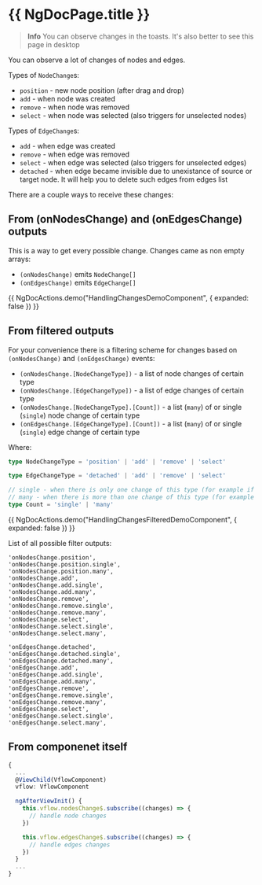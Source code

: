 # {{ NgDocPage.title }}

> **Info**
> You can observe changes in the toasts. It's also better to see this page in desktop

You can observe a lot of changes of nodes and edges.

Types of `NodeChange`s:
- `position` - new node position (after drag and drop)
- `add` - when node was created
- `remove` - when node was removed
- `select` - when node was selected (also triggers for unselected nodes)

Types of `EdgeChange`s:
- `add` - when edge was created
- `remove` - when edge was removed
- `select` - when edge was selected (also triggers for unselected edges)
- `detached` - when edge became invisible due to unexistance of source or target node. It will help you
to delete such edges from edges list

There are a couple ways to receive these changes:

## From (onNodesChange) and (onEdgesChange) outputs

This is a way to get every possible change. Changes came as non empty arrays:
- `(onNodesChange)` emits `NodeChange[]` 
- `(onEdgesChange)` emits `EdgeChange[]`

{{ NgDocActions.demo("HandlingChangesDemoComponent", { expanded: false }) }}

## From filtered outputs

For your convenience there is a filtering scheme for changes based on `(onNodesChange)` and `(onEdgesChange)` events:

- `(onNodesChange.[NodeChangeType])` - a list of node changes of certain type
- `(onNodesChange.[EdgeChangeType])` - a list of edge changes of certain type
- `(onNodesChange.[NodeChangeType].[Count])` - a list (`many`) of or single (`single`) node change of certain type
- `(onEdgesChange.[EdgeChangeType].[Count])` - a list (`many`) of or single (`single`) edge change of certain type

Where: 

```ts
type NodeChangeType = 'position' | 'add' | 'remove' | 'select'

type EdgeChangeType = 'detached' | 'add' | 'remove' | 'select'

// single - when there is only one change of this type (for example if you drag and drop some node, it's consireder as single change)
// many - when there is more than one change of this type (for example if you deleted several nodes at the same time)
type Count = 'single' | 'many'
```

{{ NgDocActions.demo("HandlingChangesFilteredDemoComponent", { expanded: false }) }}

List of all possible filter outputs:

```
'onNodesChange.position',
'onNodesChange.position.single',
'onNodesChange.position.many',
'onNodesChange.add',
'onNodesChange.add.single',
'onNodesChange.add.many',
'onNodesChange.remove',
'onNodesChange.remove.single',
'onNodesChange.remove.many',
'onNodesChange.select',
'onNodesChange.select.single',
'onNodesChange.select.many',

'onEdgesChange.detached',
'onEdgesChange.detached.single',
'onEdgesChange.detached.many',
'onEdgesChange.add',
'onEdgesChange.add.single',
'onEdgesChange.add.many',
'onEdgesChange.remove',
'onEdgesChange.remove.single',
'onEdgesChange.remove.many',
'onEdgesChange.select',
'onEdgesChange.select.single',
'onEdgesChange.select.many',
```

## From componenet itself

```ts
{
  ...
  @ViewChild(VflowComponent)
  vflow: VflowComponent

  ngAfterViewInit() {
    this.vflow.nodesChange$.subscribe((changes) => {
      // handle node changes
    })

    this.vflow.edgesChange$.subscribe((changes) => {
      // handle edges changes
    })
  }
  ...
}
```


